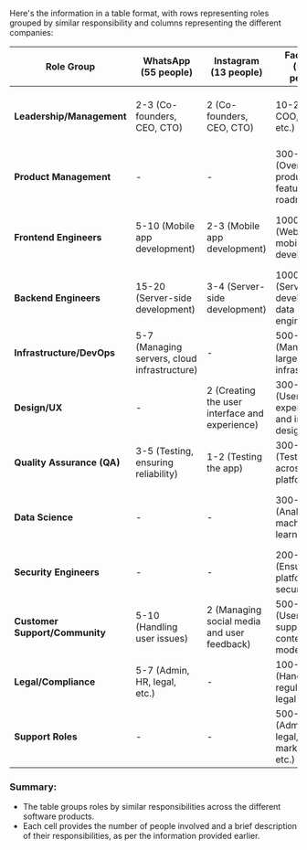 Here's the information in a table format, with rows representing roles grouped by similar responsibility and columns representing the different companies:

| **Role Group**                   | **WhatsApp (55 people)**                                   | **Instagram (13 people)**                                 | **Facebook (5000 people)**                                  | **Google Maps (1500 people)**                                | **Microsoft Office (3000 people)**                           | **Fortnite (700 people)**                                    | **Windows 10 (5000 people)**                                 |
|----------------------------------|------------------------------------------------------------|-----------------------------------------------------------|-------------------------------------------------------------|-------------------------------------------------------------|-------------------------------------------------------------|-------------------------------------------------------------|-------------------------------------------------------------|
| **Leadership/Management**        | 2-3 (Co-founders, CEO, CTO)                                | 2 (Co-founders, CEO, CTO)                                  | 10-20 (CEO, COO, CTO, etc.)                                  | 20-30 (Project leaders, managers)                            | 50-100 (Project managers, leaders)                           | 20-30 (Game directors, project managers)                     | 50-100 (Project managers, top-level management)              |
| **Product Management**           | -                                                          | -                                                         | 300-500 (Overseeing product features and roadmaps)           | 100-150 (Managing features, map data)                        | 200-300 (Feature management across Office suite)             | -                                                           | 300-500 (Feature management, roadmaps)                       |
| **Frontend Engineers**           | 5-10 (Mobile app development)                              | 2-3 (Mobile app development)                               | 1000-1500 (Web and mobile app development)                   | 300-400 (Web and mobile app interfaces)                      | 500-600 (UI development across multiple platforms)           | 150-200 (Game development, gameplay programming)             | 800-1000 (User interface across devices)                     |
| **Backend Engineers**            | 15-20 (Server-side development)                            | 3-4 (Server-side development)                              | 1000-1500 (Server-side development, data engineering)        | 300-400 (Server-side development, map data processing)       | 500-600 (Cloud services, server-side development)            | -                                                           | 800-1000 (System architecture, kernel development)           |
| **Infrastructure/DevOps**        | 5-7 (Managing servers, cloud infrastructure)              | -                                                         | 500-700 (Managing large-scale infrastructure)                | 150-200 (Managing cloud infrastructure)                      | 300-400 (Managing cloud services, updates)                   | 50-70 (Managing servers, live updates)                       | 500-700 (Updates, cloud integration)                         |
| **Design/UX**                    | -                                                          | 2 (Creating the user interface and experience)             | 300-500 (User experience and interface design)               | 50-100 (User interface and experience)                       | 150-200 (User interface and experience design)               | 50-70 (Game interface, user experience)                      | 200-300 (User experience, interface design)                  |
| **Quality Assurance (QA)**       | 3-5 (Testing, ensuring reliability)                        | 1-2 (Testing the app)                                      | 300-500 (Testing across platforms)                           | 100-150 (Testing across platforms)                           | 400-500 (Testing across platforms)                           | 100-150 (Game testing)                                       | 500-700 (System testing, compatibility)                      |
| **Data Science**                 | -                                                          | -                                                         | 300-500 (Analytics, machine learning)                        | 100-200 (Processing and analyzing geospatial data)           | 200-300 (Analytics, AI-driven features)                      | -                                                           | 200-300 (Telemetry, analytics)                               |
| **Security Engineers**           | -                                                          | -                                                         | 200-300 (Ensuring platform security)                         | -                                                           | 150-200 (Ensuring security and compliance)                   | -                                                           | 300-400 (System security, compliance)                        |
| **Customer Support/Community**   | 5-10 (Handling user issues)                                | 2 (Managing social media and user feedback)                | 500-1000 (User support, content moderation)                  | -                                                           | 200-300 (User support, documentation)                        | 50-70 (Handling player issues, social media)                 | 500-700 (User support, troubleshooting)                      |
| **Legal/Compliance**             | 5-7 (Admin, HR, legal, etc.)                               | -                                                         | 100-200 (Handling regulations, legal issues)                 | 50-100 (Handling data privacy, legal issues)                 | 50-100 (Handling regulations, legal issues)                  | 30-50 (Intellectual property, compliance)                    | 100-200 (Handling regulations, legal issues)                 |
| **Support Roles**                | -                                                          | -                                                         | 500-1000 (Admin, HR, legal, marketing, etc.)                 | 100-150 (Operations, HR, legal, marketing)                   | 300-400 (Operations, HR, legal, marketing)                   | 50-70 (Admin, HR, legal, marketing)                          | 500-700 (Operations, HR, legal, marketing)                   |

### Summary:
- The table groups roles by similar responsibilities across the different software products.
- Each cell provides the number of people involved and a brief description of their responsibilities, as per the information provided earlier.